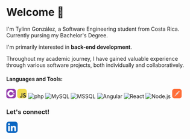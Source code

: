 # Welcome 👋

I'm Tylinn González, a Software Engineering student from Costa Rica. Currently pursing my Bachelor's Degree.

I'm primarily interested in **back-end development**. 

Throughout my academic journey, I have gained valuable experience through various software projects, both individually and collaboratively. 

#### Languages and Tools:

<p>
    <img width="25" src="https://github.com/tandpfun/skill-icons/blob/main/icons/CS.svg" alt="C#"/>

  <img width="25" src="https://github.com/tandpfun/skill-icons/blob/main/icons/JavaScript.svg" alt="JavaScript"/>

  <img width="25" src="https://user-images.githubusercontent.com/25181517/183570228-6a040b9f-3ddf-47a2-a201-743121dac664.png" alt="php"/>

  <img width="25" src="https://user-images.githubusercontent.com/25181517/183896128-ec99105a-ec1a-4d85-b08b-1aa1620b2046.png" alt="MySQL"/>
  
<img width="25" src="https://github.com/marwin1991/profile-technology-icons/assets/19180175/3b371807-db7c-45b4-8720-c0cfc901680a" alt="MSSQL"/>

  <img width="25" src="https://user-images.githubusercontent.com/25181517/183890595-779a7e64-3f43-4634-bad2-eceef4e80268.png" alt="Angular" title="Angular"/>
  
<img width="25" src="https://user-images.githubusercontent.com/25181517/183897015-94a058a6-b86e-4e42-a37f-bf92061753e5.png" alt="React"/>
  
<img width="25" src="https://user-images.githubusercontent.com/25181517/183568594-85e280a7-0d7e-4d1a-9028-c8c2209e073c.png" alt="Node.js" title="Node.js"/>
  
 <img  width="25" src="https://github.com/tandpfun/skill-icons/blob/main/icons/Postman.svg" alt="Postman"/>
</p>


### Let's connect!
<a href="https://www.linkedin.com/in/tylinngonzalez/">
   <img src="https://github.com/tandpfun/skill-icons/blob/main/icons/LinkedIn.svg" alt="LinkedIn" title="LinkedIn" width="30"/>
</a>
